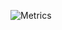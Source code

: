 ![Metrics](https://metrics.lecoq.io/thiegocarvalho?template=classic&isocalendar=1&languages=1&isocalendar.duration=full-year&config.timezone=America%2FSao_Paulo)
